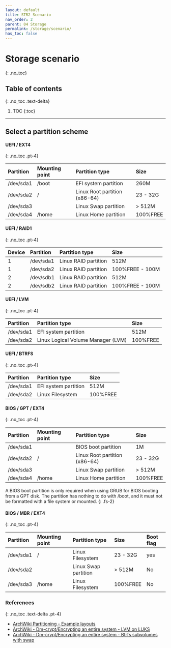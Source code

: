 ```yaml
---
layout: default
title: STR2 Scenario
nav_order: 2
parent: 04 Storage
permalink: /storage/scenario/
has_toc: false
---
```


# Storage scenario
{: .no_toc}

## Table of contents
{: .no_toc .text-delta}

1. TOC
{:toc}

---

## Select a partition scheme

#### UEFI / EXT4
{: .no_toc .pt-4}

| Partition | Mounting point | Partition type                | Size     |
| :-------- | :------------- | :---------------------------- | :------- |
| /dev/sda1 | /boot          | EFI system partition          | 260M     |
| /dev/sda2 | /              | Linux Root partition (x86-64) | 23 - 32G |
| /dev/sda3 |                | Linux Swap partition          | > 512M   |
| /dev/sda4 | /home          | Linux Home partition          | 100%FREE |

#### UEFI / RAID1
{: .no_toc .pt-4}

| Device | Partition | Partition type       | Size            |
| :----- | :-------- | :------------------- | :-------------- |
| 1      | /dev/sda1 | Linux RAID partition | 512M            |
| 1      | /dev/sda2 | Linux RAID partition | 100%FREE - 100M |
| 2      | /dev/sdb1 | Linux RAID partition | 512M            |
| 2      | /dev/sdb2 | Linux RAID partition | 100%FREE - 100M |

#### UEFI / LVM
{: .no_toc .pt-4}

| Partition | Partition type                     | Size     |
| :-------- | :--------------------------------- | :------- |
| /dev/sda1 | EFI system partition               | 512M     |
| /dev/sda2 | Linux Logical Volume Manager (LVM) | 100%FREE |

#### UEFI / BTRFS
{: .no_toc .pt-4}

| Partition | Partition type       | Size     |
| :-------- | :------------------- | :------- |
| /dev/sda1 | EFI system partition | 512M     |
| /dev/sda2 | Linux Filesystem     | 100%FREE |

#### BIOS / GPT / EXT4
{: .no_toc .pt-4}

| Partition | Mounting point | Partition type                | Size     |
| :-------- | :------------- | :---------------------------- | :------- |
| /dev/sda1 |                | BIOS boot partition           | 1M       |
| /dev/sda2 | /              | Linux Root partition (x86-64) | 23 - 32G |
| /dev/sda3 |                | Linux Swap partition          | > 512M   |
| /dev/sda4 | /home          | Linux Home partition          | 100%FREE |

A BIOS boot partition is only required when using GRUB for BIOS booting from a GPT disk. The partition has nothing to do with /boot, and it must not be formatted with a file system or mounted.
{: .fs-2}

#### BIOS / MBR / EXT4
{: .no_toc .pt-4}

| Partition | Mounting point | Partition type            | Size     | Boot flag |
| :-------- | :------------- | :------------------------ | :------- | :-------- |
| /dev/sda1 | /              | Linux Filesystem          | 23 - 32G | yes       |
| /dev/sda2 |                | Linux Swap partition      | > 512M   | No        |
| /dev/sda3 | /home          | Linux Filesystem          | 100%FREE | No        |

### References
{: .no_toc .text-delta .pt-4}

- [ArchWiki Partitioning - Example layouts](https://wiki.archlinux.org/index.php/Partitioning#Example_layouts)
- [ArchWiki - Dm-crypt/Encrypting an entire system - LVM on LUKS](https://wiki.archlinux.org/index.php/Dm-crypt/Encrypting_an_entire_system#LVM_on_LUKS)
- [ArchWiki - Dm-crypt/Encrypting an entire system - Btrfs subvolumes with swap](https://wiki.archlinux.org/index.php/Dm-crypt/Encrypting_an_entire_system#Btrfs_subvolumes_with_swap)
